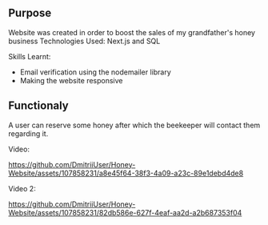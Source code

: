 ## Purpose

Website was created in order to boost the sales of my grandfather's honey business
Technologies Used: Next.js and SQL 

Skills Learnt:
- Email verification using the nodemailer library
- Making the website responsive

## Functionaly

A user can reserve some honey after which the beekeeper will contact them regarding it.

Video:



https://github.com/DmitriiUser/Honey-Website/assets/107858231/a8e45f64-38f3-4a09-a23c-89e1debd4de8


Video 2:



https://github.com/DmitriiUser/Honey-Website/assets/107858231/82db586e-627f-4eaf-aa2d-a2b687353f04




